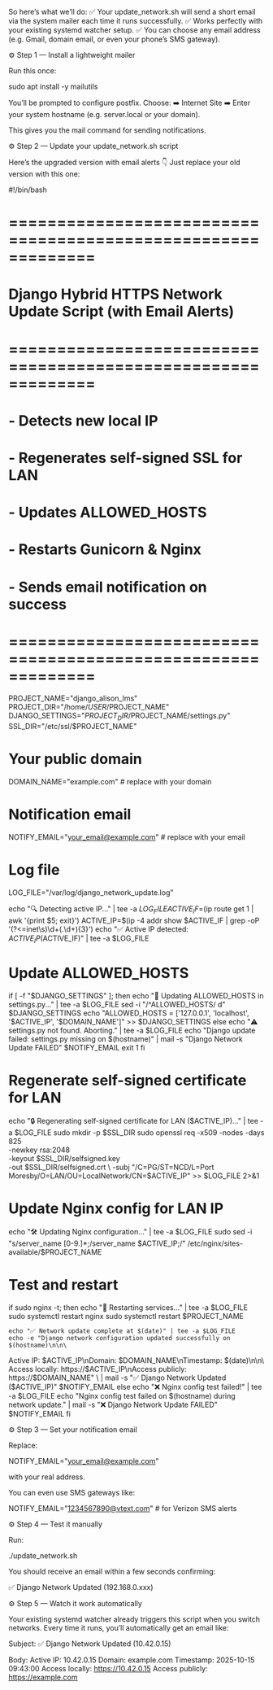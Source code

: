 So here’s what we’ll do:
✅ Your update_network.sh will send a short email via the system mailer each time it runs successfully.
✅ Works perfectly with your existing systemd watcher setup.
✅ You can choose any email address (e.g. Gmail, domain email, or even your phone’s SMS gateway).

⚙️ Step 1 — Install a lightweight mailer

Run this once:

sudo apt install -y mailutils


You’ll be prompted to configure postfix. Choose:
➡️ Internet Site
➡️ Enter your system hostname (e.g. server.local or your domain).

This gives you the mail command for sending notifications.

⚙️ Step 2 — Update your update_network.sh script

Here’s the upgraded version with email alerts 👇
Just replace your old version with this one:

#!/bin/bash

# =============================================================
# Django Hybrid HTTPS Network Update Script (with Email Alerts)
# =============================================================
# - Detects new local IP
# - Regenerates self-signed SSL for LAN
# - Updates ALLOWED_HOSTS
# - Restarts Gunicorn & Nginx
# - Sends email notification on success
# =============================================================

PROJECT_NAME="django_alison_lms"
PROJECT_DIR="/home/$USER/$PROJECT_NAME"
DJANGO_SETTINGS="$PROJECT_DIR/$PROJECT_NAME/settings.py"
SSL_DIR="/etc/ssl/$PROJECT_NAME"

# Your public domain
DOMAIN_NAME="example.com"  # replace with your domain
# Notification email
NOTIFY_EMAIL="your_email@example.com"  # replace with your email

# Log file
LOG_FILE="/var/log/django_network_update.log"

echo "🔍 Detecting active IP..." | tee -a $LOG_FILE
ACTIVE_IF=$(ip route get 1 | awk '{print $5; exit}')
ACTIVE_IP=$(ip -4 addr show $ACTIVE_IF | grep -oP '(?<=inet\s)\d+(\.\d+){3}')
echo "✅ Active IP detected: $ACTIVE_IP ($ACTIVE_IF)" | tee -a $LOG_FILE

# Update ALLOWED_HOSTS
if [ -f "$DJANGO_SETTINGS" ]; then
    echo "🧩 Updating ALLOWED_HOSTS in settings.py..." | tee -a $LOG_FILE
    sed -i "/^ALLOWED_HOSTS/ d" $DJANGO_SETTINGS
    echo "ALLOWED_HOSTS = ['127.0.0.1', 'localhost', '$ACTIVE_IP', '$DOMAIN_NAME']" >> $DJANGO_SETTINGS
else
    echo "⚠️ settings.py not found. Aborting." | tee -a $LOG_FILE
    echo "Django update failed: settings.py missing on $(hostname)" | mail -s "Django Network Update FAILED" $NOTIFY_EMAIL
    exit 1
fi

# Regenerate self-signed certificate for LAN
echo "🔒 Regenerating self-signed certificate for LAN ($ACTIVE_IP)..." | tee -a $LOG_FILE
sudo mkdir -p $SSL_DIR
sudo openssl req -x509 -nodes -days 825 \
    -newkey rsa:2048 \
    -keyout $SSL_DIR/selfsigned.key \
    -out $SSL_DIR/selfsigned.crt \
    -subj "/C=PG/ST=NCD/L=Port Moresby/O=LAN/OU=LocalNetwork/CN=$ACTIVE_IP" >> $LOG_FILE 2>&1

# Update Nginx config for LAN IP
echo "🛠 Updating Nginx configuration..." | tee -a $LOG_FILE
sudo sed -i "s/server_name [0-9\.]*;/server_name $ACTIVE_IP;/" /etc/nginx/sites-available/$PROJECT_NAME

# Test and restart
if sudo nginx -t; then
    echo "🔁 Restarting services..." | tee -a $LOG_FILE
    sudo systemctl restart nginx
    sudo systemctl restart $PROJECT_NAME

    echo "✅ Network update complete at $(date)" | tee -a $LOG_FILE
    echo -e "Django network configuration updated successfully on $(hostname)\n\n\
Active IP: $ACTIVE_IP\nDomain: $DOMAIN_NAME\nTimestamp: $(date)\n\n\
Access locally: https://$ACTIVE_IP\nAccess publicly: https://$DOMAIN_NAME" \
    | mail -s "✅ Django Network Updated ($ACTIVE_IP)" $NOTIFY_EMAIL
else
    echo "❌ Nginx config test failed!" | tee -a $LOG_FILE
    echo "Nginx config test failed on $(hostname) during network update." | mail -s "❌ Django Network Update FAILED" $NOTIFY_EMAIL
fi

⚙️ Step 3 — Set your notification email

Replace:

NOTIFY_EMAIL="your_email@example.com"


with your real address.

You can even use SMS gateways like:

NOTIFY_EMAIL="1234567890@vtext.com"  # for Verizon SMS alerts

⚙️ Step 4 — Test it manually

Run:

./update_network.sh


You should receive an email within a few seconds confirming:

✅ Django Network Updated (192.168.0.xxx)

⚙️ Step 5 — Watch it work automatically

Your existing systemd watcher already triggers this script when you switch networks.
Every time it runs, you’ll automatically get an email like:

Subject: ✅ Django Network Updated (10.42.0.15)

Body:
Active IP: 10.42.0.15
Domain: example.com
Timestamp: 2025-10-15 09:43:00
Access locally: https://10.42.0.15
Access publicly: https://example.com